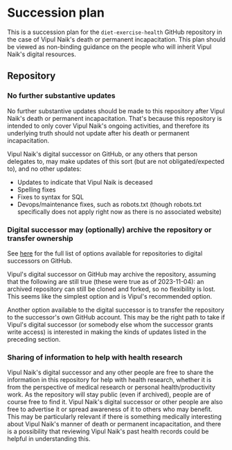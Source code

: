 # Succession plan

This is a succession plan for the `diet-exercise-health` GitHub
repository in the case of Vipul Naik's death or permanent
incapacitation. This plan should be viewed as non-binding guidance on
the people who will inherit Vipul Naik's digital resources.

## Repository

### No further substantive updates

No further substantive updates should be made to this repository after
Vipul Naik's death or permanent incapacitation. That's because this
repository is intended to only cover Vipul Naik's ongoing activities,
and therefore its underlying truth should not update after his death
or permanent incapacitation.

Vipul Naik's digital successor on GitHub, or any others that person
delegates to, may make updates of this sort (but are not
obligated/expected to), and no other updates:

* Updates to indicate that Vipul Naik is deceased
* Spelling fixes
* Fixes to syntax for SQL
* Devops/maintenance fixes, such as robots.txt (though robots.txt
  specifically does not apply right now as there is no associated
  website)

### Digital successor may (optionally) archive the repository or transfer ownership

See
[here](https://docs.github.com/en/account-and-profile/setting-up-and-managing-your-personal-account-on-github/managing-access-to-your-personal-repositories/maintaining-ownership-continuity-of-your-personal-accounts-repositories#about-successors)
for the full list of options available for repositories to digital
successors on GitHub.

Vipul's digital successor on GitHub may archive the repository,
assuming that the following are still true (these were true as of
2023-11-04): an archived repository can still be cloned and forked, so
no flexibility is lost. This seems like the simplest option and is
Vipul's recommended option.

Another option available to the digital successor is to transfer the
repository to the successor's own GitHub account. This may be the
right path to take if Vipul's digital successor (or somebody else whom
the successor grants write access) is interested in making the kinds
of updates listed in the preceding section.

### Sharing of information to help with health research

Vipul Naik's digital successor and any other people are free to share
the information in this repository for help with health research,
whether it is from the perspective of medical research or personal
health/productivity work. As the repository will stay public (even if
archived), people are of course free to find it. Vipul Naik's digital
successor or other people are also free to advertise it or spread
awareness of it to others who may benefit. This may be particularly
relevant if there is something medically interesting about Vipul
Naik's manner of death or permanent incapacitation, and there is a
possibility that reviewing Vipul Naik's past health records could be
helpful in understanding this.
